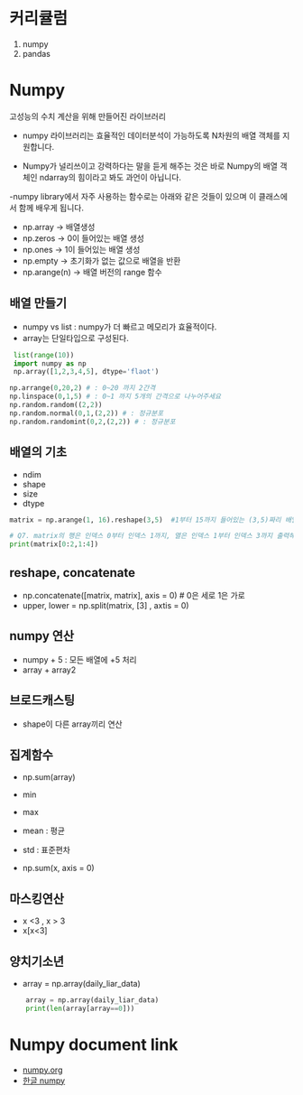 # 커리큘럼
1. numpy
2. pandas

# Numpy
고성능의 수치 계산을 위해 만들어진 라이브러리

- numpy 라이브러리는 효율적인 데이터분석이 가능하도록 N차원의 배열 객체를 지원합니다.

- Numpy가 널리쓰이고 강력하다는 말을 듣게 해주는 것은 바로 Numpy의 배열 객체인 ndarray의 힘이라고 봐도 과언이 아닙니다.

 -numpy library에서 자주 사용하는 함수로는 아래와 같은 것들이 있으며 이 클래스에서 함께 배우게 됩니다.

- np.array -> 배열생성
- np.zeros -> 0이 들어있는 배열 생성
- np.ones -> 1이 들어있는 배열 생성
- np.empty -> 초기화가 없는 값으로 배열을 반환
- np.arange(n) -> 배열 버전의 range 함수

## 배열 만들기

- numpy vs list : numpy가 더 빠르고 메모리가 효율적이다.
- array는 단일타입으로 구성된다.

```py
 list(range(10))
 import numpy as np
 np.array([1,2,3,4,5], dtype='flaot')
```

```py
np.arrange(0,20,2) # : 0~20 까지 2간격
np.linspace(0,1,5) # : 0~1 까지 5개의 간격으로 나누어주세요
np.random.random((2,2))
np.random.normal(0,1,(2,2)) # : 정규분포
np.random.randomint(0,2,(2,2)) # : 정규분포
```
## 배열의 기초
- ndim
- shape
- size
- dtype

```py
matrix = np.arange(1, 16).reshape(3,5)  #1부터 15까지 들어있는 (3,5)짜리 배열을 만듭니다.

# Q7. matrix의 행은 인덱스 0부터 인덱스 1까지, 열은 인덱스 1부터 인덱스 3까지 출력해보세요.
print(matrix[0:2,1:4])
```

## reshape, concatenate
- np.concatenate([matrix, matrix], axis = 0) # 0은 세로 1은 가로
- upper, lower = np.split(matrix, [3] , axtis = 0)

## numpy 연산

- numpy + 5 : 모든 배열에 +5 처리
- array + array2

## 브로드캐스팅

- shape이 다른 array끼리 연산

## 집계함수

- np.sum(array)
- min
- max
- mean : 평균
- std : 표준편차

- np.sum(x, axis = 0)

## 마스킹연산

- x <3 , x > 3
- x[x<3] 

## 양치기소년

- array = np.array(daily_liar_data)

```py
    array = np.array(daily_liar_data)
    print(len(array[array==0]))
```


# Numpy document link
- [numpy.org](https://numpy.org/doc/stable/)
- [한글 numpy](http://aikorea.org/cs231n/python-numpy-tutorial/#numpy-arrays)